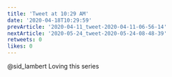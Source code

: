 ```yaml
---
title: 'Tweet at 10:29 AM'
date: '2020-04-18T10:29:59'
prevArticle: '2020-04-11_tweet-2020-04-11-06-56-14'
nextArticle: '2020-05-24_tweet-2020-05-24-08-48-39'
retweets: 0
likes: 0
---
```

@sid_lambert Loving this series